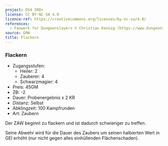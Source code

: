 ```yaml
---
project: DS4 SRD+
license: CC BY-NC-SA 4.0
licence-ref: https://creativecommons.org/licenses/by-nc-sa/4.0/
references: 
  - Fanwerk for Dungeonslayers © Christian Kennig (https://www.dungeonslayers.net/)
source: GRW
title: Flackern
---
```


### Flackern

- Zugangsstufen:
  - Heiler: 2
  - Zauberer: 4
  - Schwarzmagier: 4
- Preis: 45GM
- ZB: -2
- Dauer: Probenergebnis x 2 KR
- Distanz: Selbst
- Abklingzeit: 100 Kampfrunden
- Art: Zaubern

Der ZAW beginnt zu flackern und ist dadurch schwieriger zu treffen.

Seine Abwehr wird für die Dauer des Zaubers um seinen halbierten Wert in GEI erhöht (nur nicht gegen alles einhüllenden Flächenschaden).

